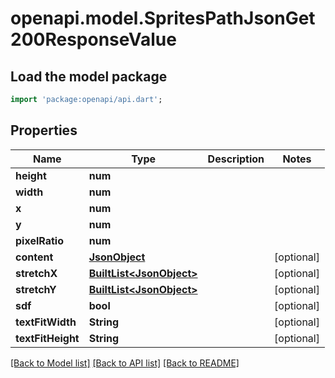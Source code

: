 # openapi.model.SpritesPathJsonGet200ResponseValue

## Load the model package
```dart
import 'package:openapi/api.dart';
```

## Properties
Name | Type | Description | Notes
------------ | ------------- | ------------- | -------------
**height** | **num** |  | 
**width** | **num** |  | 
**x** | **num** |  | 
**y** | **num** |  | 
**pixelRatio** | **num** |  | 
**content** | [**JsonObject**](.md) |  | [optional] 
**stretchX** | [**BuiltList&lt;JsonObject&gt;**](JsonObject.md) |  | [optional] 
**stretchY** | [**BuiltList&lt;JsonObject&gt;**](JsonObject.md) |  | [optional] 
**sdf** | **bool** |  | [optional] 
**textFitWidth** | **String** |  | [optional] 
**textFitHeight** | **String** |  | [optional] 

[[Back to Model list]](../README.md#documentation-for-models) [[Back to API list]](../README.md#documentation-for-api-endpoints) [[Back to README]](../README.md)


